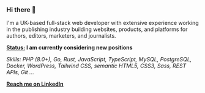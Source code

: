 ### Hi there 👋

I'm a UK-based full-stack web developer with extensive experience working in the publishing industry building websites, products, and platforms for authors, editors, marketers, and journalists.

**<ins>Status:</ins> I am currently considering new positions** 

_Skills: PHP (8.0+), Go, Rust, JavaScript, TypeScript, MySQL, PostgreSQL, Docker, WordPress, Tailwind CSS, semantic HTML5, CSS3, Sass, REST APIs, Git ..._

[**Reach me on LinkedIn**](https://www.linkedin.com/in/attilabakos/)

<!--
**a-bakos/a-bakos** is a ✨ _special_ ✨ repository because its `README.md` (this file) appears on your GitHub profile.

Here are some ideas to get you started:

- 🔭 I’m currently working on ...
- 🌱 I’m currently learning ...
- 👯 I’m looking to collaborate on ...
- 🤔 I’m looking for help with ...
- 💬 Ask me about ...
- 📫 How to reach me: ...
- 😄 Pronouns: ...
- ⚡ Fun fact: ...
-->
